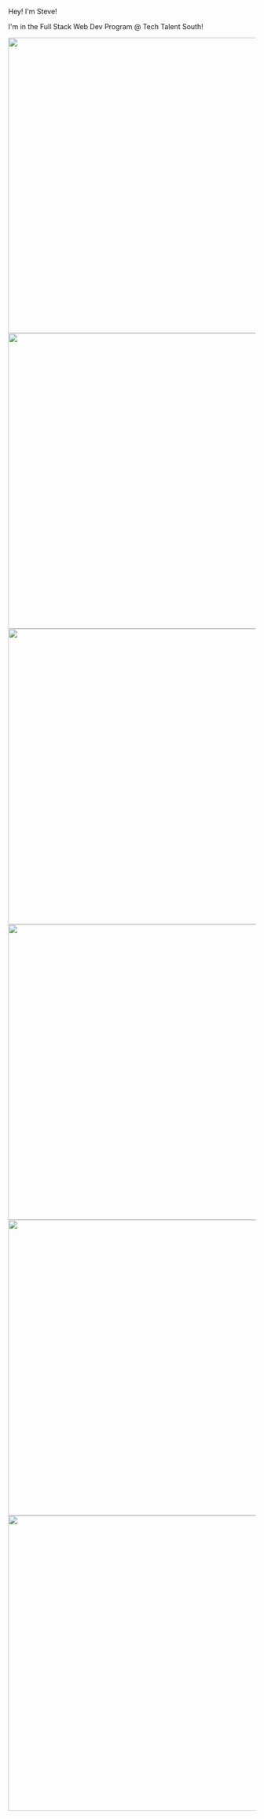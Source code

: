 Hey! I'm Steve!

I'm in the Full Stack Web Dev Program @ Tech Talent South!

<img src="https://www.fearlessmotivation.com/wp-content/uploads/2015/05/michael-jordan-quotes-10-1280x720.jpg" width="600px">

<img src="https://images.unsplash.com/photo-1490367532201-b9bc1dc483f6?ixid=MXwxMjA3fDB8MHxzZWFyY2h8MTc1fHxmYXNoaW9uJTIwbWVufGVufDB8fDB8&ixlib=rb-1.2.1&auto=format&fit=crop&w=500&q=60" width="600px">

<img src="https://i.pinimg.com/originals/59/92/3f/59923fdf2db50eca7e3b95c26266c30a.jpg" width="600px">

<img src="https://images.unsplash.com/photo-1611312449412-6cefac5dc3e4?ixid=MXwxMjA3fDB8MHxzZWFyY2h8MTl8fGZhc2hpb24lMjBtZW58ZW58MHx8MHw%3D&ixlib=rb-1.2.1&auto=format&fit=crop&w=500&q=60" width="600px">

<img src="https://encrypted-tbn0.gstatic.com/images?q=tbn:ANd9GcSa76O5tbYopURbTJbBckSxBzi_8y-84-2qtg&usqp=CAU" width="600px">

<img src="https://images.unsplash.com/photo-1479064555552-3ef4979f8908?ixid=MXwxMjA3fDB8MHxzZWFyY2h8MTc2fHxmYXNoaW9uJTIwbWVufGVufDB8fDB8&ixlib=rb-1.2.1&auto=format&fit=crop&w=500&q=60" width="600px">

<!--
**steveantoniosilva/steveantoniosilva** is a ✨ _special_ ✨ repository because its `README.md` (this file) appears on your GitHub profile.

Here are some ideas to get you started:

- 🔭 I’m currently working on ...
- 🌱 I’m currently learning ...
- 👯 I’m looking to collaborate on ...
- 🤔 I’m looking for help with ...
- 💬 Ask me about ...
- 📫 How to reach me: ...
- 😄 Pronouns: ...
- ⚡ Fun fact: ...
-->
